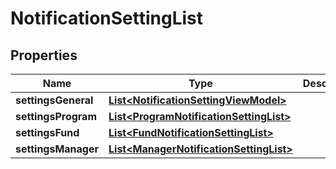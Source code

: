 
# NotificationSettingList

## Properties
Name | Type | Description | Notes
------------ | ------------- | ------------- | -------------
**settingsGeneral** | [**List&lt;NotificationSettingViewModel&gt;**](NotificationSettingViewModel.md) |  |  [optional]
**settingsProgram** | [**List&lt;ProgramNotificationSettingList&gt;**](ProgramNotificationSettingList.md) |  |  [optional]
**settingsFund** | [**List&lt;FundNotificationSettingList&gt;**](FundNotificationSettingList.md) |  |  [optional]
**settingsManager** | [**List&lt;ManagerNotificationSettingList&gt;**](ManagerNotificationSettingList.md) |  |  [optional]



